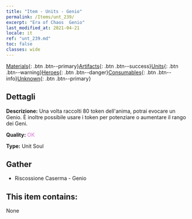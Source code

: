 ```yaml
---
title: "Item - Units - Genio"
permalink: /Items/unt_239/
excerpt: "Era of Chaos  Genio"
last_modified_at: 2021-04-21
locale: it
ref: "unt_239.md"
toc: false
classes: wide
---
```

 [Materials](/it/Items/){: .btn .btn--primary}[Artifacts](/it/Items/Artifacts/){: .btn .btn--success}[Units](/it/Items/Units/){: .btn .btn--warning}[Heroes](/it/Items/Heroes/){: .btn .btn--danger}[Consumables](/it/Items/Consumables/){: .btn .btn--info}[Unknown](/it/Items/Unknown/){: .btn .btn--primary}

## Dettagli
 **Descrizione:** Una volta raccolti 80 token dell'anima, potrai evocare un Genio. È inoltre possibile usare i token per potenziare o aumentare il rango dei Geni.

 **Quality:** <span style="color: #DA70D6">OK</span>

 **Type:** Unit Soul

## Gather

*    Riscossione Caserma - Genio 

## This item contains:

  None

